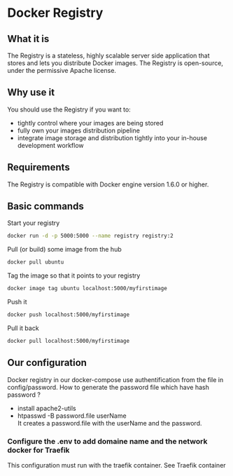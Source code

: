 # Docker Registry


## What it is
The Registry is a stateless, highly scalable server side application that stores and lets you distribute Docker images. The Registry is open-source, under the permissive Apache license.

## Why use it
You should use the Registry if you want to:

* tightly control where your images are being stored
* fully own your images distribution pipeline
* integrate image storage and distribution tightly into your in-house development workflow


## Requirements
The Registry is compatible with Docker engine version 1.6.0 or higher.

## Basic commands
Start your registry

```bash
docker run -d -p 5000:5000 --name registry registry:2
```
Pull (or build) some image from the hub

```bash
docker pull ubuntu
```
Tag the image so that it points to your registry

```bash
docker image tag ubuntu localhost:5000/myfirstimage
```

Push it

```bash
docker push localhost:5000/myfirstimage
```

Pull it back

```bash
docker pull localhost:5000/myfirstimage
```

## Our configuration

Docker registry in our docker-compose use authentification from the file in config/password. 
How to generate the password file which have hash password ?
* install apache2-utils 
* htpasswd -B password.file userName  
It creates a password.file with the userName and the password.

### Configure the .env to add domaine name and the network docker for Traefik

This configuration must run with the traefik container. See Traefik container